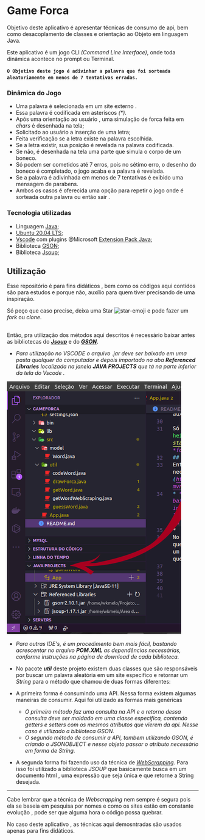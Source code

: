 # Game Forca

Objetivo deste aplicativo é apresentar técnicas de consumo de api, bem como desacoplamento de classes e orientação ao Objeto em linguagem Java.

Este aplicativo é um jogo CLI *(Command Line Interface)*, onde toda dinâmica acontece no prompt ou Terminal.

**`O Objetivo deste jogo é adivinhar a palavra que foi sorteada aleatoriamente em menos de 7 tentativas erradas.`**

### Dinâmica do Jogo
* Uma palavra é selecionada em um site externo . 
* Essa palavra é codificada em asteríscos *(\*)*.
* Após uma orientação ao usuário , uma simulação de forca feita em *chars* é desenhada na tela;
* Solicitado ao usuário a inserção de uma letra;
* Feita verificação se a letra existe na palavra escolhida.
* Se a letra existir, sua posição é revelada na palavra codificada.
* Se não, é desenhada na tela uma parte que simula o corpo de um boneco.
* Só podem ser cometidos até 7 erros, pois no sétimo erro, o desenho do boneco é completado, o jogo acaba e a palavra é revelada.
* Se a palavra é adivinhada em menos de 7 tentativas é exibido uma mensagem de parabens.
* Ambos os casos é oferecida uma opção para repetir o jogo onde é sorteada outra palavra ou então sair .

### Tecnologia utilizadas
* Linguagem [Java](https://docs.oracle.com/en/java/);
* [Ubuntu 20.04 LTS](https://ubuntu.com/);
* [Vscode](https://code.visualstudio.com/download) com plugins @Microsoft [Extension Pack Java](https://marketplace.visualstudio.com/items?itemName=vscjava.vscode-java-pack);
* Biblioteca [GSON](https://mvnrepository.com/artifact/com.google.code.gson/gson);
* Biblioteca [Jsoup](https://jsoup.org/download);

## Utilização 
Esse repositório é para fins didáticos , bem como os códigos aqui contidos são para estudos e porque não, auxílio para quem tiver precisando de uma inspiração.

Só peço que caso precise, deixa uma Star <img width="16" height="16" src="https://img.icons8.com/emoji/16/star-emoji.png" alt="star-emoji"/> e pode fazer um *fork* ou *clone*.
##
Então, pra utilização dos métodos aqui descritos é necessário baixar antes as bibliotecas do ***[Jsoup](https://jsoup.org/download)*** e do ***[GSON](https://mvnrepository.com/artifact/com.google.code.gson/gson)***.
* *Para utilização no VSCODE o arquivo .jar deve ser baixado em uma pasta qualquer do computador e depois importado na aba <strong>Referenced Libraries</strong> localizada na janela <strong>JAVA PROJECTS</strong> que tá na parte inferior da tela do Vscode .* 

<img src = "src/util/Captura de tela de 2023-12-15 15-40-33.png">

* *Para outras IDE's, é um procedimento bem mais fácil, bastando acrescentar no arquivo <strong>POM.XML</strong> as dependências necessárias, conforme instruções na página de download de cada biblioteca.* 

* No pacote ***util*** deste projeto existem duas classes que são responsáveis por buscar um palavra aleatória em um site especifico e retornar um *String* para o método que chamou de duas formas diferentes:
* A primeira forma é consumindo uma API. Nessa forma existem algumas maneiras de consumir. Aqui foi utilizado as formas mais genéricas
    * *O primeiro método faz uma consulta na API e o retorno dessa consulta deve ser moldado em uma classe especifica, contendo getters e setters com os mesmos atributos que vierem da api. Nesse caso é utilizado a biblioteca GSON.*
    * *O segundo método de consumir a API, tambem utilizando GSON, é criando o JSONOBJECT e nesse objeto passar o atributo necessário em forma de String.*

* A segunda forma foi fazendo uso da técnica de *[WebScrapping](https://pt.wikipedia.org/wiki/Coleta_de_dados_web)*. Para isso foi utilizado a biblioteca *JSOUP* que basicamente busca em um documento html , uma expressão que seja única e que retorne a String desejada.
***
Cabe lembrar que a técnica de *Webscrapping* nem sempre é segura pois ela se baseia em pesquisa por nomes e como os sites estão em constante evolução , pode ser que alguma hora o código possa quebrar.

No caso deste aplicativo , as técnicas aqui demosntradas são usados apenas para fins didáticos.

